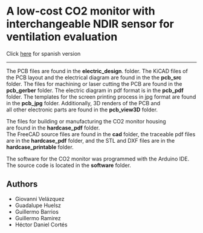 # A low-cost CO2 monitor with interchangeable NDIR sensor for ventilation evaluation

Click [here](https://github.com/Dispositivos-Edificio-Bioclimatico/co2/blob/main/README.md) for spanish version
___




The PCB files are found in the **electric_design**. folder.
The KiCAD files of the PCB layout and the electrical diagram
are found in the the **pcb_src** folder.
The files for machining or laser cutting the PCB are found
in the **pcb_gerber** folder.
The electric diagram in pdf format is in
the **pcb_pdf** folder.
The templates for the screen printing process  in jpg  format
are found in the **pcb_jpg** folder.
Additionally,   3D renders of the  PCB and  
all other electronic parts are found in the **pcb_view3D** folder.

The files for building or manufacturing the CO2 monitor housing  
are found in the **hardcase_pdf** folder.  
The FreeCAD source files are found in the **cad** folder,
the traceable pdf files  are in the **hardcase_pdf** folder,
and the STL and DXF files are in the **hardcase_printable** folder.


The software  for the CO2 monitor was programmed with the Arduino IDE.
The source code is located in the **software** folder.





## Authors


* Giovanni Velázquez
* Guadalupe Huelsz
* Guillermo Barrios
* Guillermo Ramirez
* Héctor Daniel Cortés
